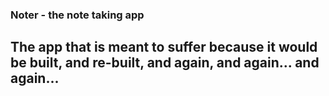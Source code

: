 ### Noter - the note taking app

## The app that is meant to suffer because it would be built, and re-built, and again, and again... and again...

